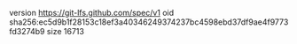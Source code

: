 version https://git-lfs.github.com/spec/v1
oid sha256:ec5d9b1f28153c18ef3a40346249374237bc4598ebd37df9ae4f9773fd3274b9
size 16713
